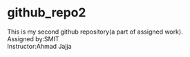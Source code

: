 # github_repo2
This is my second github repository(a part of assigned work).
<br>
Assigned by:SMIT
<br>
Instructor:Ahmad Jajja
